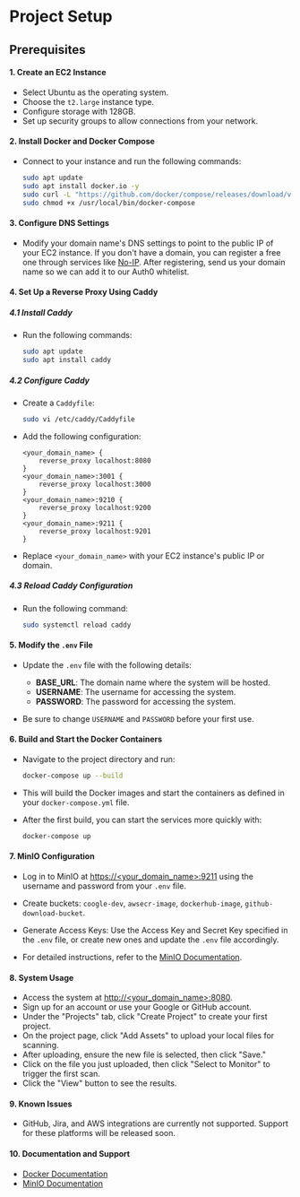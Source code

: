 # Project Setup

## Prerequisites

#### 1. Create an EC2 Instance

   - Select Ubuntu as the operating system.
   - Choose the `t2.large` instance type.
   - Configure storage with 128GB.
   - Set up security groups to allow connections from your network.

#### 2. Install Docker and Docker Compose

   - Connect to your instance and run the following commands:
     ```bash
     sudo apt update
     sudo apt install docker.io -y
     sudo curl -L "https://github.com/docker/compose/releases/download/v2.11.1/docker-compose-$(uname -s)-$(uname -m)" -o /usr/local/bin/docker-compose
     sudo chmod +x /usr/local/bin/docker-compose
     ```

#### 3. Configure DNS Settings

   - Modify your domain name's DNS settings to point to the public IP of your EC2 instance. If you don't have a domain, you can register a free one through services like [No-IP](https://www.noip.com/). After registering, send us your domain name so we can add it to our Auth0 whitelist.

#### 4. Set Up a Reverse Proxy Using Caddy

##### 4.1 Install Caddy

   - Run the following commands:
     ```bash
     sudo apt update
     sudo apt install caddy
     ```

##### 4.2 Configure Caddy

   - Create a `Caddyfile`:
     ```bash
     sudo vi /etc/caddy/Caddyfile
     ```

   - Add the following configuration:
     ```plaintext
     <your_domain_name> {
         reverse_proxy localhost:8080
     }
     <your_domain_name>:3001 {
         reverse_proxy localhost:3000
     }
     <your_domain_name>:9210 {
         reverse_proxy localhost:9200
     }
     <your_domain_name>:9211 {
         reverse_proxy localhost:9201
     }
     ```
   - Replace `<your_domain_name>` with your EC2 instance's public IP or domain.

##### 4.3 Reload Caddy Configuration

   - Run the following command:
     ```bash
     sudo systemctl reload caddy
     ```

#### 5. Modify the `.env` File

   - Update the `.env` file with the following details:
     - **BASE_URL**: The domain name where the system will be hosted.
     - **USERNAME**: The username for accessing the system.
     - **PASSWORD**: The password for accessing the system.

   - Be sure to change `USERNAME` and `PASSWORD` before your first use.

#### 6. Build and Start the Docker Containers

   - Navigate to the project directory and run:
     ```bash
     docker-compose up --build
     ```
   - This will build the Docker images and start the containers as defined in your `docker-compose.yml` file.

   - After the first build, you can start the services more quickly with:
     ```bash
     docker-compose up
     ```
#### 7. MinIO Configuration

   - Log in to MinIO at [https://<your_domain_name>:9211](https://<your_domain_name>:9211) using the username and password from your `.env` file.
   - Create buckets: `coogle-dev`, `awsecr-image`, `dockerhub-image`, `github-download-bucket`.
   - Generate Access Keys: Use the Access Key and Secret Key specified in the `.env` file, or create new ones and update the `.env` file accordingly.

   - For detailed instructions, refer to the [MinIO Documentation](https://docs.min.io/).

#### 8. System Usage

   - Access the system at [http://<your_domain_name>:8080](http://<your_domain_name>:8080).
   - Sign up for an account or use your Google or GitHub account.
   - Under the "Projects" tab, click "Create Project" to create your first project.
   - On the project page, click "Add Assets" to upload your local files for scanning.
   - After uploading, ensure the new file is selected, then click "Save."
   - Click on the file you just uploaded, then click "Select to Monitor" to trigger the first scan.
   - Click the "View" button to see the results.

#### 9. Known Issues

- GitHub, Jira, and AWS integrations are currently not supported. Support for these platforms will be released soon.

#### 10. Documentation and Support

   - [Docker Documentation](https://docs.docker.com/)
   - [MinIO Documentation](https://docs.min.io/)
